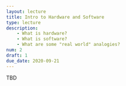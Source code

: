 ```yaml
---
layout: lecture
title: Intro to Hardware and Software
type: lecture
description: 
    - What is hardware?
    - What is software?
    - What are some "real world" analogies?
num: 2
draft: 1
due_date: 2020-09-21
---
```


TBD